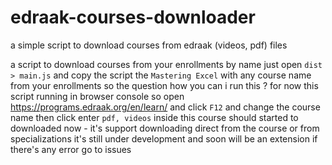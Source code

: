 # edraak-courses-downloader
a simple script to download courses from edraak (videos, pdf) files

a script to download courses from your enrollments by name just open `dist > main.js` and copy the script the `Mastering Excel` with any course name from your enrollments so the question how you can i run this ? for now this script running in browser console so open https://programs.edraak.org/en/learn/ and click `F12` and change the course name then click enter `pdf, videos` inside this course should started to downloaded now - it's support downloading direct from the course or from specializations it's still under development and soon will be an extension if there's any error go to issues

